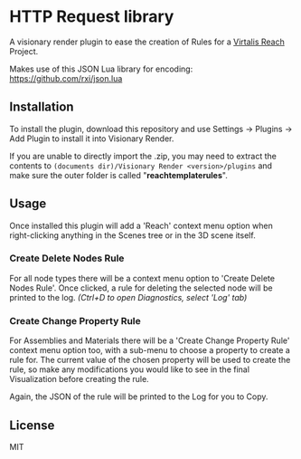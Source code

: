 # HTTP Request library
A visionary render plugin to ease the creation of Rules for a [Virtalis Reach](https://www.virtalis.com/products/virtalis-reach) Project.

Makes use of this JSON Lua library for encoding: https://github.com/rxi/json.lua

## Installation
To install the plugin, download this repository and use Settings -> Plugins -> Add Plugin to install it into Visionary Render.

If you are unable to directly import the .zip, you may need to extract the contents to `(documents dir)/Visionary Render <version>/plugins` and make sure the outer folder is called "**reachtemplaterules**".

## Usage
Once installed this plugin will add a 'Reach' context menu option when right-clicking anything in the Scenes tree or in the 3D scene itself.

### Create Delete Nodes Rule

For all node types there will be a context menu option to 'Create Delete Nodes Rule'. Once clicked, a rule for deleting the selected node will be printed to the log. *(Ctrl+D to open Diagnostics, select 'Log' tab)*

### Create Change Property Rule

For Assemblies and Materials there will be a 'Create Change Property Rule' context menu option too, with a sub-menu to choose a property to create a rule for. The current value of the chosen property will be used to create the rule, so make any modifications you would like to see in the final Visualization before creating the rule.

Again, the JSON of the rule will be printed to the Log for you to Copy.


## License
MIT
